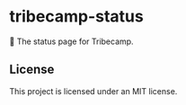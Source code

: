 # tribecamp-status
📢 The status page for Tribecamp.

## License
This project is licensed under an MIT license.
